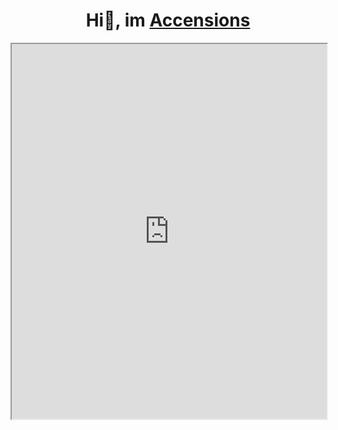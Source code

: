 <h1 align="center">Hi👋, im <a href="https://github.com/Accensions">Accensions</a></h1>


<iframe src="https://www.google.com/search?q=your+search+query" width="100%" height="600"></iframe>















